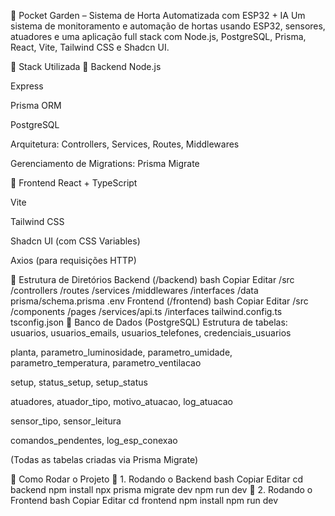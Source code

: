 🌱 Pocket Garden – Sistema de Horta Automatizada com ESP32 + IA
Um sistema de monitoramento e automação de hortas usando ESP32, sensores, atuadores e uma aplicação full stack com Node.js, PostgreSQL, Prisma, React, Vite, Tailwind CSS e Shadcn UI.

📌 Stack Utilizada
📍 Backend
Node.js

Express

Prisma ORM

PostgreSQL

Arquitetura: Controllers, Services, Routes, Middlewares

Gerenciamento de Migrations: Prisma Migrate

📍 Frontend
React + TypeScript

Vite

Tailwind CSS

Shadcn UI (com CSS Variables)

Axios (para requisições HTTP)

📌 Estrutura de Diretórios
Backend (/backend)
bash
Copiar
Editar
/src
  /controllers
  /routes
  /services
  /middlewares
  /interfaces
  /data
prisma/schema.prisma
.env
Frontend (/frontend)
bash
Copiar
Editar
/src
  /components
  /pages
  /services/api.ts
  /interfaces
tailwind.config.ts
tsconfig.json
📌 Banco de Dados (PostgreSQL)
Estrutura de tabelas:
usuarios, usuarios_emails, usuarios_telefones, credenciais_usuarios

planta, parametro_luminosidade, parametro_umidade, parametro_temperatura, parametro_ventilacao

setup, status_setup, setup_status

atuadores, atuador_tipo, motivo_atuacao, log_atuacao

sensor_tipo, sensor_leitura

comandos_pendentes, log_esp_conexao

(Todas as tabelas criadas via Prisma Migrate)

📌 Como Rodar o Projeto
📍 1. Rodando o Backend
bash
Copiar
Editar
cd backend
npm install
npx prisma migrate dev
npm run dev
📍 2. Rodando o Frontend
bash
Copiar
Editar
cd frontend
npm install
npm run dev
